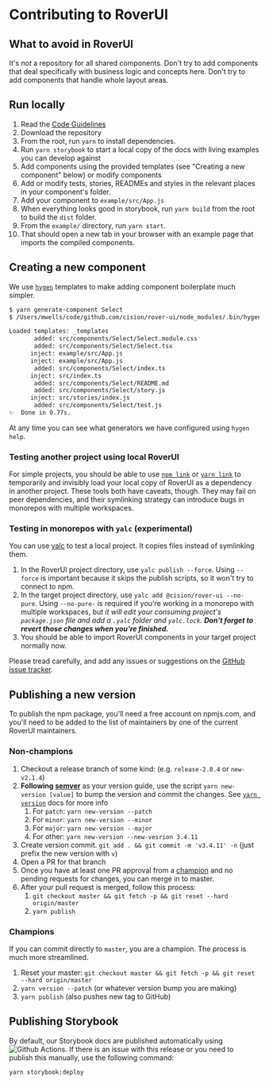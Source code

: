# Contributing to RoverUI

## What to avoid in RoverUI

It's _not_ a repository for all shared components. Don't try to add components that deal specifically with business logic and concepts here. Don't try to add components that handle whole layout areas.

## Run locally

1. Read the [Code Guidelines](./CODE_GUIDELINES.md)
2. Download the repository
3. From the root, run `yarn` to install dependencies.
4. Run `yarn storybook` to start a local copy of the docs with living examples you can develop against
5. Add components using the provided templates (see "Creating a new component" below) or modify components
6. Add or modify tests, stories, READMEs and styles in the relevant places in your component's folder.
7. Add your component to `example/src/App.js`
8. When everything looks good in storybook, run `yarn build` from the root to build the `dist` folder.
9. From the `example/` directory, run `yarn start`.
10. That should open a new tab in your browser with an example page that imports the compiled components.

## Creating a new component

We use [`hygen`](http://www.hygen.io/) templates to make adding component boilerplate much simpler.

```sh
$ yarn generate-component Select
$ /Users/mwells/code/github.com/cision/rover-ui/node_modules/.bin/hygen component new Select

Loaded templates: _templates
       added: src/components/Select/Select.module.css
       added: src/components/Select/Select.tsx
      inject: example/src/App.js
      inject: example/src/App.js
       added: src/components/Select/index.ts
      inject: src/index.ts
       added: src/components/Select/README.md
       added: src/components/Select/story.js
      inject: src/stories/index.js
       added: src/components/Select/test.js
✨  Done in 0.77s.
```

At any time you can see what generators we have configured using `hygen help`.

### Testing another project using local RoverUI

For simple projects, you should be able to use [`npm link`](https://docs.npmjs.com/cli/link.html) or [`yarn link`](https://yarnpkg.com/lang/en/docs/cli/link/) to temporarily and invisibly load your local copy of RoverUI as a dependency in another project. These tools both have caveats, though. They may fail on peer dependencies, and their symlinking strategy can introduce bugs in monorepos with multiple workspaces.

### Testing in monorepos with `yalc` (experimental)

You can use [yalc](https://github.com/whitecolor/yalc) to test a local project. It copies files instead of symlinking them.

1. In the RoverUI project directory, use `yalc publish --force`. Using `--force` is important because it skips the publish scripts, so it won't try to connect to npm.
2. In the target project directory, use `yalc add @cision/rover-ui --no-pure`. Using `--no-pure-` is required if you're working in a monorepo with multiple workspaces, but _it will edit your consuming project's `package.json` file and add a `.yalc` folder and `yalc.lock`. **Don't forget to revert those changes when you're finished.**_
3. You should be able to import RoverUI components in your target project normally now.

Please tread carefully, and add any issues or suggestions on the [GitHub issue tracker](https://github.com/cision/rover-ui/issues).

## Publishing a new version

To publish the npm package, you'll need a free account on npmjs.com, and you'll need to be added to the list of maintainers by one of the current RoverUI maintainers.

### Non-champions

1. Checkout a release branch of some kind: (e.g. `release-2.0.4` or `new-v2.1.4`)
2. **Following [semver](https://semver.org)** as your version guide, use the script `yarn new-version [value]` to bump the version and commit the changes. See [`yarn version`](https://classic.yarnpkg.com/en/docs/cli/version/) docs for more info
   1. For `patch`: `yarn new-version --patch`
   2. For `minor`: `yarn new-version --minor`
   3. For `major`: `yarn new-version --major`
   4. For other: `yarn new-version --new-vesrion 3.4.11`
3. Create version commit. `git add . && git commit -m 'v3.4.11' -n` (just prefix the new version with `v`)
4. Open a PR for that branch
5. Once you have at least one PR approval from a [champion](README.md#champions) and no pending requests for changes, you can merge in to master.
6. After your pull request is merged, follow this process:
   1. `git checkout master && git fetch -p && git reset --hard origin/master`
   2. `yarn publish`

### Champions

If you can commit directly to `master`, you are a champion. The process is much more streamlined.

1. Reset your master: `git checkout master && git fetch -p && git reset --hard origin/master`
2. `yarn version --patch` (or whatever version bump you are making)
3. `yarn publish` (also pushes new tag to GitHub)

## Publishing Storybook

By default, our Storybook docs are published automatically using ![Github Actions](.github/workflows/gh-pages.yml). If there is an issue with this release or you need to publish this manually, use the following command:

```sh
yarn storybook:deploy
```
